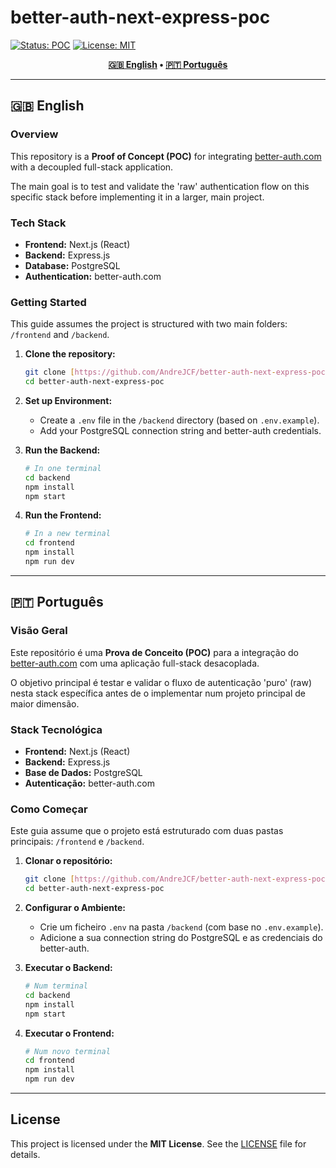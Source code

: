 # better-auth-next-express-poc

[![Status: POC](https://img.shields.io/badge/Status-POC-blue.svg)](https://en.wikipedia.org/wiki/Proof_of_concept)
[![License: MIT](https://img.shields.io/badge/License-MIT-yellow.svg)](LICENSE)

<div align="center">
  <strong>
    <a href="#-english">🇬🇧 English</a>
    •
    <a href="#-português">🇵🇹 Português</a>
  </strong>
</div>

---

<a name="-english"></a>

## 🇬🇧 English

### Overview

This repository is a **Proof of Concept (POC)** for integrating [better-auth.com](https://better-auth.com) with a decoupled full-stack application.

The main goal is to test and validate the 'raw' authentication flow on this specific stack before implementing it in a larger, main project.

### Tech Stack

* **Frontend:** Next.js (React)
* **Backend:** Express.js
* **Database:** PostgreSQL
* **Authentication:** better-auth.com

### Getting Started

This guide assumes the project is structured with two main folders: `/frontend` and `/backend`.

1.  **Clone the repository:**
    ```bash
    git clone [https://github.com/AndreJCF/better-auth-next-express-poc.git](https://github.com/AndreJCF/better-auth-next-express-poc.git)
    cd better-auth-next-express-poc
    ```

2.  **Set up Environment:**
    * Create a `.env` file in the `/backend` directory (based on `.env.example`).
    * Add your PostgreSQL connection string and better-auth credentials.

3.  **Run the Backend:**
    ```bash
    # In one terminal
    cd backend
    npm install
    npm start
    ```

4.  **Run the Frontend:**
    ```bash
    # In a new terminal
    cd frontend
    npm install
    npm run dev
    ```

---

<a name="-português"></a>

## 🇵🇹 Português

### Visão Geral

Este repositório é uma **Prova de Conceito (POC)** para a integração do [better-auth.com](https://better-auth.com) com uma aplicação full-stack desacoplada.

O objetivo principal é testar e validar o fluxo de autenticação 'puro' (raw) nesta stack específica antes de o implementar num projeto principal de maior dimensão.

### Stack Tecnológica

* **Frontend:** Next.js (React)
* **Backend:** Express.js
* **Base de Dados:** PostgreSQL
* **Autenticação:** better-auth.com

### Como Começar

Este guia assume que o projeto está estruturado com duas pastas principais: `/frontend` e `/backend`.

1.  **Clonar o repositório:**
    ```bash
    git clone [https://github.com/AndreJCF/better-auth-next-express-poc.git](https://github.com/AndreJCF/better-auth-next-express-poc.git)
    cd better-auth-next-express-poc
    ```

2.  **Configurar o Ambiente:**
    * Crie um ficheiro `.env` na pasta `/backend` (com base no `.env.example`).
    * Adicione a sua connection string do PostgreSQL e as credenciais do better-auth.

3.  **Executar o Backend:**
    ```bash
    # Num terminal
    cd backend
    npm install
    npm start
    ```

4.  **Executar o Frontend:**
    ```bash
    # Num novo terminal
    cd frontend
    npm install
    npm run dev
    ```

---

## License

This project is licensed under the **MIT License**. See the [LICENSE](LICENSE) file for details.
